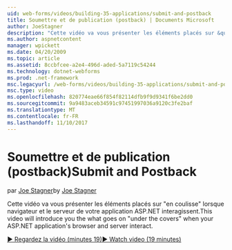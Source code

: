 ```yaml
---
uid: web-forms/videos/building-35-applications/submit-and-postback
title: Soumettre et de publication (postback) | Documents Microsoft
author: JoeStagner
description: "Cette vidéo va vous présenter les éléments placés sur &quot;en coulisse&quot; lorsque navigateur et le serveur de votre application ASP.NET interagissent."
ms.author: aspnetcontent
manager: wpickett
ms.date: 04/20/2009
ms.topic: article
ms.assetid: 8ccbfcee-a2e4-496d-aded-5a7119c54244
ms.technology: dotnet-webforms
ms.prod: .net-framework
msc.legacyurl: /web-forms/videos/building-35-applications/submit-and-postback
msc.type: video
ms.openlocfilehash: 820774eae66f854f82114dfb9f9d9341f6be2dd0
ms.sourcegitcommit: 9a9483aceb34591c97451997036a9120c3fe2baf
ms.translationtype: MT
ms.contentlocale: fr-FR
ms.lasthandoff: 11/10/2017
---
```

<a name="submit-and-postback"></a><span data-ttu-id="3e58a-103">Soumettre et de publication (postback)</span><span class="sxs-lookup"><span data-stu-id="3e58a-103">Submit and Postback</span></span>
====================
<span data-ttu-id="3e58a-104">par [Joe Stagner](https://github.com/JoeStagner)</span><span class="sxs-lookup"><span data-stu-id="3e58a-104">by [Joe Stagner](https://github.com/JoeStagner)</span></span>

<span data-ttu-id="3e58a-105">Cette vidéo va vous présenter les éléments placés sur &quot;en coulisse&quot; lorsque navigateur et le serveur de votre application ASP.NET interagissent.</span><span class="sxs-lookup"><span data-stu-id="3e58a-105">This video will introduce you the what goes on &quot;under the covers&quot; when your ASP.NET application's browser and server interact.</span></span>

[<span data-ttu-id="3e58a-106">&#9654; Regardez la vidéo (minutes 19)</span><span class="sxs-lookup"><span data-stu-id="3e58a-106">&#9654; Watch video (19 minutes)</span></span>](https://channel9.msdn.com/Blogs/ASP-NET-Site-Videos/submit-and-postback)

